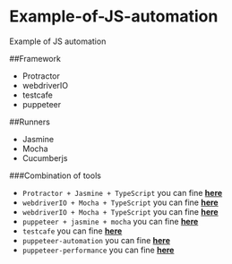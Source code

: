 # Example-of-JS-automation
Example of JS automation

##Framework 
- Protractor
- webdriverIO
- testcafe
- puppeteer

##Runners
- Jasmine
- Mocha
- Cucumberjs

###Combination of tools
- `Protractor + Jasmine + TypeScript` you can fine **[here](https://github.com/numon/Example-of-JS-automation/tree/master/protractor-jasmine-typescript)**
- `webdriverIO + Mocha + TypeScript` you can fine **[here](https://github.com/numon/Example-of-JS-automation/tree/master/wdio-mocha-typescript)**
- `webdriverIO + Mocha + TypeScript` you can fine **[here](https://github.com/numon/Example-of-JS-automation/tree/master/protractor-cucumber-typescript)** 
- `puppeteer + jasmine + mocha`  you can fine **[here](https://github.com/numon/Example-of-JS-automation/tree/master/puppeteer-automation)**
- `testcafe`  you can fine **[here](https://github.com/numon/Example-of-JS-automation/tree/master/testcafe)**
- `puppeteer-automation`  you can fine **[here](https://github.com/numon/Example-of-JS-automation/tree/master/puppeteer-automation)**
- `puppeteer-performance`  you can fine **[here](https://github.com/numon/Example-of-JS-automation/tree/master/puppeteer-performance)**
